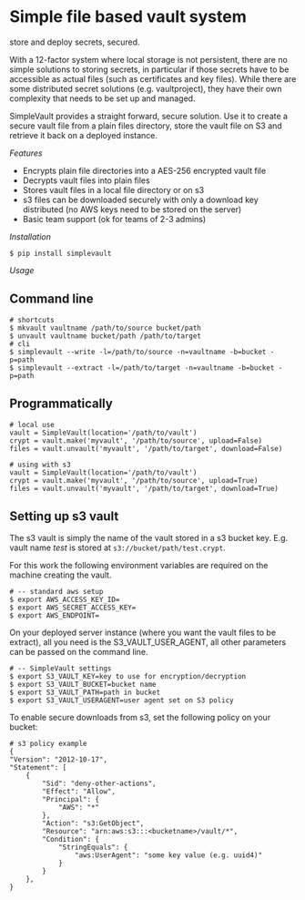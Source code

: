 Simple file based vault system 
==============================

store and deploy secrets, secured.
    
With a 12-factor system where local storage is not persistent, there are
no simple solutions to storing secrets, in particular if those secrets
have to be accessible as actual files (such as certificates and key files). 
While there are some distributed secret solutions (e.g. vaultproject), they have
their own complexity that needs to be set up and managed.

SimpleVault provides a straight forward, secure solution. Use it to
create a secure vault file from a plain files directory, store the vault
file on S3 and retrieve it back on a deployed instance.

_Features_
 
* Encrypts plain file directories into a AES-256 encrypted vault file
* Decrypts vault files into plain files
* Stores vault files in a local file directory or on s3
* s3 files can be downloaded securely with only a download key distributed
  (no AWS keys need to be stored on the server)
* Basic team support (ok for teams of 2-3 admins) 

_Installation_

```
$ pip install simplevault

```

_Usage_

Command line
------------

```
# shortcuts
$ mkvault vaultname /path/to/source bucket/path
$ unvault vaultname bucket/path /path/to/target
# cli
$ simplevault --write -l=/path/to/source -n=vaultname -b=bucket -p=path
$ simplevault --extract -l=/path/to/target -n=vaultname -b=bucket -p=path
```

Programmatically
----------------

```
# local use
vault = SimpleVault(location='/path/to/vault')  
crypt = vault.make('myvault', '/path/to/source', upload=False)
files = vault.unvault('myvault', '/path/to/target', download=False)

# using with s3
vault = SimpleVault(location='/path/to/vault')  
crypt = vault.make('myvault', '/path/to/source', upload=True)
files = vault.unvault('myvault', '/path/to/target', download=True)
```

Setting up s3 vault 
-------------------

The s3 vault is simply the name of the vault stored in a s3 bucket key.
E.g. vault name _test_ is stored at `s3://bucket/path/test.crypt`.

For this work the following environment variables are required on the
machine creating the vault. 

```
# -- standard aws setup
$ export AWS_ACCESS_KEY_ID=
$ export AWS_SECRET_ACCESS_KEY=
$ export AWS_ENDPOINT=
```

On your deployed server instance (where you want the
vault files to be extract), all you need is the S3_VAULT_USER_AGENT, all
other parameters can be passed on the command line. 

```
# -- SimpleVault settings
$ export S3_VAULT_KEY=key to use for encryption/decryption
$ export S3_VAULT_BUCKET=bucket name
$ export S3_VAULT_PATH=path in bucket
$ export S3_VAULT_USERAGENT=user agent set on S3 policy
```

To enable secure downloads from s3, set the following policy on your
bucket:

```
# s3 policy example
{
"Version": "2012-10-17",
"Statement": [
    {
        "Sid": "deny-other-actions",
        "Effect": "Allow",
        "Principal": {
            "AWS": "*"
        },
        "Action": "s3:GetObject",
        "Resource": "arn:aws:s3:::<bucketname>/vault/*",
        "Condition": {
            "StringEquals": {
                "aws:UserAgent": "some key value (e.g. uuid4)"
            }
        }
    },
}    
```
